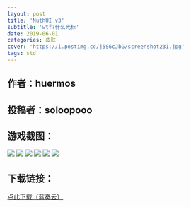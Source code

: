 ```yaml
---
layout: post
title: 'NuthUI v3'
subtitle: 'wtf?什么光标'
date: 2019-06-01
categories: 皮肤
cover: 'https://i.postimg.cc/j5S6cJbG/screenshot231.jpg'
tags: std
---
```


## 作者：huermos

## 投稿者：soloopooo

## 游戏截图：

<img src="https://i.postimg.cc/W1071v8f/screenshot228.jpg">

<img src="https://i.postimg.cc/tgyN1MmR/screenshot229.jpg">

<img src="https://i.postimg.cc/GpQJvxZF/screenshot230.jpg">

<img src="https://i.postimg.cc/j5S6cJbG/screenshot231.jpg">

<img src="https://i.postimg.cc/Bb8T99tp/screenshot232.jpg">

<img src="https://i.postimg.cc/6qDdBjvX/screenshot233.jpg">



## 下载链接：

[点此下载（蓝奏云）](https://www.lanzous.com/i3ssigd)